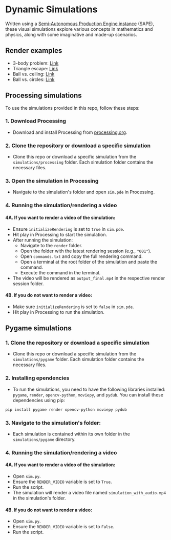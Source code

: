 # Dynamic Simulations

Written using a [Semi-Autonomous Production Engine instance](https://github.com/OpZest/Papers/blob/main/White_papers/Precision_Shaking_and_DORPO.md) (SAPE), these visual simulations explore various concepts in mathematics and physics, along with some imaginative and made-up scenarios.

## Render examples

- 3-body problem: [Link](https://www.youtube.com/shorts/3IXeo3I_Kko)
- Triangle escape: [Link](https://www.youtube.com/shorts/707H8ApfNKo)
- Ball vs. ceiling: [Link](https://www.youtube.com/shorts/LFGSVLan5UA)
- Ball vs. circles: [Link](https://www.youtube.com/shorts/iah_uF5cw8U)

## Processing simulations

To use the simulations provided in this repo, follow these steps:

### 1. Download Processing

- Download and install Processing from [processing.org](https://processing.org/download/).

### 2. Clone the repository or download a specific simulation

- Clone this repo or download a specific simulation from the `simulations/processing` folder. Each simulation folder contains the necessary files.

### 3. Open the simulation in Processing

- Navigate to the simulation's folder and open `sim.pde` in Processing.

### 4. Running the simulation/rendering a video

#### 4A. If you want to render a video of the simulation:

- Ensure `initializeRendering` is set to `true` in `sim.pde`.
- Hit play in Processing to start the simulation.
- After running the simulation:
  - Navigate to the `render` folder.
  - Open the folder with the latest rendering session (e.g., `"001"`).
  - Open `commands.txt` and copy the full rendering command.
  - Open a terminal at the root folder of the simulation and paste the command.
  - Execute the command in the terminal.
- The video will be rendered as `output_final.mp4` in the respective render session folder.

#### 4B. If you do not want to render a video:

- Make sure `initializeRendering` is set to `false` in `sim.pde`.
- Hit play in Processing to run the simulation.

## Pygame simulations

### 1. Clone the repository or download a specific simulation

- Clone this repo or download a specific simulation from the `simulations/pygame` folder. Each simulation folder contains the necessary files.

### 2. Installing ependencies

- To run the simulations, you need to have the following libraries installed: `pygame`, `render`, `opencv-python`, `moviepy`, and `pydub`. You can install these dependencies using pip:

```bash
pip install pygame render opencv-python moviepy pydub
```


### 3. Navigate to the simulation's folder:
- Each simulation is contained within its own folder in the `simulations/pygame` directory.

### 4. Running the simulation/rendering a video

#### 4A. If you want to render a video of the simulation:

- Open `sim.py`.
- Ensure the `RENDER_VIDEO` variable is set to `True`.
- Run the script.
- The simulation will render a video file named `simulation_with_audio.mp4` in the simulation's folder.

#### 4B. If you do not want to render a video:

- Open `sim.py`.
- Ensure the `RENDER_VIDEO` variable is set to `False`.
- Run the script.